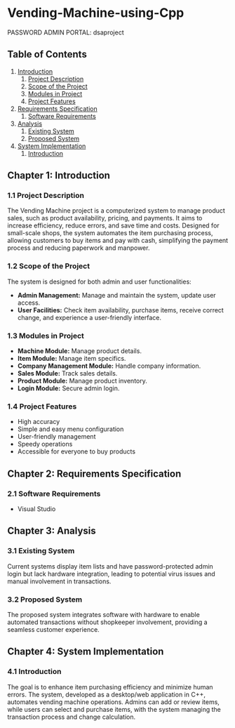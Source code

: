 # Vending-Machine-using-Cpp

PASSWORD ADMIN PORTAL: dsaproject 

## Table of Contents

1. [Introduction](#introduction)
   1. [Project Description](#project-description)
   2. [Scope of the Project](#scope-of-the-project)
   3. [Modules in Project](#modules-in-project)
   4. [Project Features](#project-features)
2. [Requirements Specification](#requirements-specification)
   1. [Software Requirements](#software-requirements)
3. [Analysis](#analysis)
   1. [Existing System](#existing-system)
   2. [Proposed System](#proposed-system)
4. [System Implementation](#system-implementation)
   1. [Introduction](#implementation-introduction)

## Chapter 1: Introduction

### 1.1 Project Description

The Vending Machine project is a computerized system to manage product sales, such as product availability, pricing, and payments. It aims to increase efficiency, reduce errors, and save time and costs. Designed for small-scale shops, the system automates the item purchasing process, allowing customers to buy items and pay with cash, simplifying the payment process and reducing paperwork and manpower.

### 1.2 Scope of the Project

The system is designed for both admin and user functionalities:
- **Admin Management:** Manage and maintain the system, update user access.
- **User Facilities:** Check item availability, purchase items, receive correct change, and experience a user-friendly interface.

### 1.3 Modules in Project

- **Machine Module:** Manage product details.
- **Item Module:** Manage item specifics.
- **Company Management Module:** Handle company information.
- **Sales Module:** Track sales details.
- **Product Module:** Manage product inventory.
- **Login Module:** Secure admin login.

### 1.4 Project Features

- High accuracy
- Simple and easy menu configuration
- User-friendly management
- Speedy operations
- Accessible for everyone to buy products

## Chapter 2: Requirements Specification

### 2.1 Software Requirements

- Visual Studio

## Chapter 3: Analysis

### 3.1 Existing System

Current systems display item lists and have password-protected admin login but lack hardware integration, leading to potential virus issues and manual involvement in transactions.

### 3.2 Proposed System

The proposed system integrates software with hardware to enable automated transactions without shopkeeper involvement, providing a seamless customer experience.

## Chapter 4: System Implementation

### 4.1 Introduction

The goal is to enhance item purchasing efficiency and minimize human errors. The system, developed as a desktop/web application in C++, automates vending machine operations. Admins can add or review items, while users can select and purchase items, with the system managing the transaction process and change calculation.
